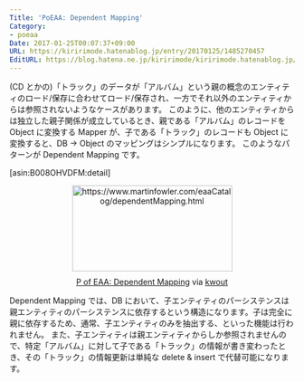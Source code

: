 ```yaml
---
Title: 'PoEAA: Dependent Mapping'
Category:
- poeaa
Date: 2017-01-25T00:07:37+09:00
URL: https://kiririmode.hatenablog.jp/entry/20170125/1485270457
EditURL: https://blog.hatena.ne.jp/kiririmode/kiririmode.hatenablog.jp/atom/entry/10328749687209645998
---
```


(CD とかの)「トラック」のデータが「アルバム」という親の概念のエンティティのロード/保存に合わせてロード/保存され、一方でそれ以外のエンティティからは参照されないようなケースがあります。
このように、他のエンティティからは独立した親子関係が成立しているとき、親である「アルバム」のレコードを Object に変換する Mapper が、子である「トラック」のレコードも Object に変換すると、DB -> Object のマッピングはシンプルになります。
このようなパターンが Dependent Mapping です。

[asin:B008OHVDFM:detail]

<div class="kwout" style="text-align: center;"><a href="https://www.martinfowler.com/eaaCatalog/dependentMapping.html"><img src="http://kwout.com/cutout/c/fp/mt/94x_bor_rou_sha.jpg" alt="https://www.martinfowler.com/eaaCatalog/dependentMapping.html" title="P of EAA: Dependent Mapping" width="283" height="152" style="border: none;" /></a><p style="margin-top: 10px; text-align: center;"><a href="https://www.martinfowler.com/eaaCatalog/dependentMapping.html">P of EAA: Dependent Mapping</a> via <a href="http://kwout.com/quote/cfpmt94x">kwout</a></p></div>

Dependent Mapping では、DB において、子エンティティのパーシステンスは親エンティティのパーシステンスに依存するという構造になります。子は完全に親に依存するため、通常、子エンティティのみを抽出する、といった機能は行われません。
また、子エンティティは親エンティティからしか参照されませんので、特定「アルバム」に対して子である「トラック」の情報が書き変わったとき、その「トラック」の情報更新は単純な delete & insert で代替可能になります。
